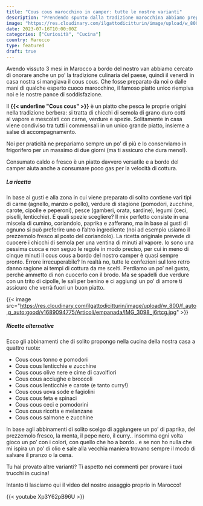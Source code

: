 ```yaml
---
title: "Cous cous marocchino in camper: tutte le nostre varianti"
description: "Prendendo spunto dalla tradizione marocchina abbiamo preparato il cous cous a bordo del camper e con un po’ di fantasia abbiamo abbinato tantissimi ingredienti per variare in ogni stagione"
image: "https://res.cloudinary.com/ilgattodicitturin/image/upload/w_800/f_auto,q_auto:good/v1689094771/Articoli/empanada/IMG_9897_doklnq.jpg"
date: 2023-07-16T10:00:00Z
categories: ["Curiosità", "Cucina"]
country: Marocco
type: featured
draft: true 
---
```


Avendo vissuto 3 mesi in Marocco a bordo del nostro van abbiamo cercato di onorare anche un po’ la tradizione culinaria del paese, quindi il venerdì in casa nostra si mangiava il cous cous. 
Che fosse preparato da noi o dalle mani di qualche esperto cuoco marocchino, il famoso piatto unico riempiva noi e le nostre pance di soddisfazione.

Il **{{< underline "Cous cous" >}}** è un piatto che pesca le proprie origini nella tradizione berbera: si tratta di chicchi di semola di grano duro cotti al vapore e mescolati con carne, verdure e spezie.
Solitamente in casa viene condiviso tra tutti i commensali in un unico grande piatto, insieme a salse di accompagnamento. 

Noi per praticità ne prepariamo sempre un po’ di più e lo conserviamo in frigorifero per un massimo di due giorni (ma ti assicuro che dura meno!).

Consumato caldo o fresco è un piatto davvero versatile e a bordo del camper aiuta anche a consumare poco gas per la velocità di cottura.

##### La ricetta

In base ai gusti e alla zona in cui viene preparato di solito contiene vari tipi di carne (agnello, manzo o pollo), verdure di stagione (pomodori, zucchine, carote, cipolle e peperoni), pesce (gamberi, orata, sardine), legumi (ceci, piselli, lenticchie).
E quali spezie scegliere? Il mix perfetto consiste in una miscela di cumino, coriandolo, paprika e zafferano, ma in base ai gusti di ognuno si può preferire uno o l’altro ingrediente (noi ad esempio usiamo il prezzemolo fresco al posto del coriandolo).
La ricetta originale prevede di cuocere i chicchi di semola per una ventina di minuti al vapore. Io sono una pessima cuoca e non seguo le regole in modo preciso, per cui in meno di cinque minuti il cous cous a bordo del nostro camper è quasi sempre pronto. 
Errore irrecuperabile? In realtà no, tutte le confezioni sul loro retro danno ragione ai tempi di cottura da me scelti. 
Perdiamo un po’ nel gusto, perchè ammetto di non cuocerlo con il brodo. Ma se spadelli due verdure con un trito di cipolle, le sali per benino e ci aggiungi un po’ di amore ti assicuro che verrà fuori un buon piatto. 

{{< image src="https://res.cloudinary.com/ilgattodicitturin/image/upload/w_800/f_auto,q_auto:good/v1689094775/Articoli/empanada/IMG_3098_j6rtcg.jpg" >}}

##### Ricette alternative 

Ecco gli abbinamenti che di solito propongo nella cucina della nostra casa a quattro ruote:
- Cous cous tonno e pomodori
- Cous cous lenticchie e zucchine
- Cous cous olive nere e cime di cavolfiori
- Cous cous acciughe e broccoli
- Cous cous lenticchie e carote (e tanto curry!)
- Cous cous uova sode e fagiolini
- Cous cous feta e spinaci
- Cous cous ceci e pomodorini
- Cous cous ricotta e melanzane
- Cous cous salmone e zucchine 


In base agli abbinamenti di solito scelgo di aggiungere un po’ di paprika, del prezzemolo fresco, la menta, il pepe nero, il curry.. insomma ogni volta gioco un po’ con i colori, con quello che ho a bordo.. e se non ho nulla che mi ispira un po’ di olio e sale alla vecchia maniera trovano sempre il modo di salvare il pranzo o la cena.


Tu hai provato altre varianti? Ti aspetto nei commenti per provare i tuoi trucchi in cucina!

Intanto ti lasciamo qui il video del nostro assaggio proprio in Marocco! 

{{< youtube Xp3Y62pB96U >}} 



